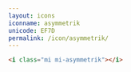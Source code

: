 ```yaml
---
layout: icons
iconname: asymmetrik
unicode: EF7D
permalink: /icon/asymmetrik/
---
```


``` html
<i class="mi mi-asymmetrik"></i>
```

